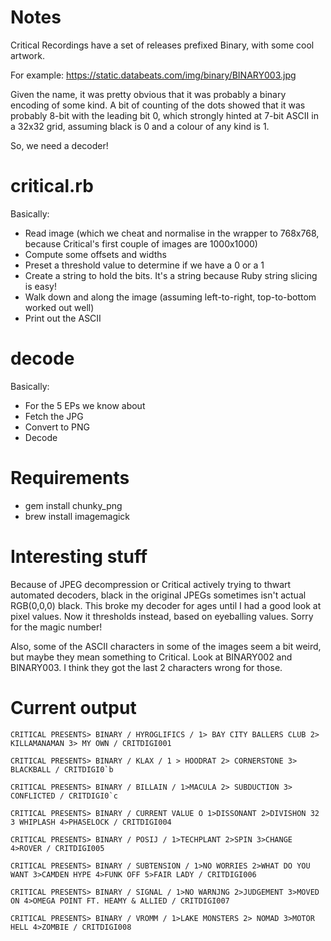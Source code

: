 # Notes
Critical Recordings have a set of releases prefixed Binary, with some cool
artwork.

For example: https://static.databeats.com/img/binary/BINARY003.jpg

Given the name, it was pretty obvious that it was probably a binary
encoding of some kind. A bit of counting of the dots showed that it was
probably 8-bit with the leading bit 0, which strongly hinted at 7-bit ASCII in
a 32x32 grid, assuming black is 0 and a colour of any kind is 1.

So, we need a decoder!

# critical.rb

Basically:

* Read image (which we cheat and normalise in the wrapper to 768x768, because Critical's first couple of images are 1000x1000)
* Compute some offsets and widths
* Preset a threshold value to determine if we have a 0 or a 1
* Create a string to hold the bits. It's a string because Ruby string slicing
  is easy!
* Walk down and along the image (assuming left-to-right, top-to-bottom worked
  out well)
* Print out the ASCII

# decode

Basically:

* For the 5 EPs we know about
* Fetch the JPG
* Convert to PNG
* Decode

# Requirements

* gem install chunky\_png
* brew install imagemagick

# Interesting stuff

Because of JPEG decompression or Critical actively trying to thwart automated
decoders, black in the original JPEGs sometimes isn't actual RGB(0,0,0) black.
This broke my decoder for ages until I had a good look at pixel values. Now it
thresholds instead, based on eyeballing values. Sorry for the magic number!

Also, some of the ASCII characters in some of the images seem a bit weird, but
maybe they mean something to Critical. Look at BINARY002 and BINARY003.
I think they got the last 2 characters wrong for those.

# Current output

```
CRITICAL PRESENTS> BINARY / HYROGLIFICS / 1> BAY CITY BALLERS CLUB 2> KILLAMANAMAN 3> MY OWN / CRITDIGI001

CRITICAL PRESENTS> BINARY / KLAX / 1 > HOODRAT 2> CORNERSTONE 3> BLACKBALL / CRITDIGI0`b

CRITICAL PRESENTS> BINARY / BILLAIN / 1>MACULA 2> SUBDUCTION 3> CONFLICTED / CRITDIGI0`c

CRITICAL PRESENTS> BINARY / CURRENT VALUE O 1>DISSONANT 2>DIVISHON 32 3 WHIPLASH 4>PHASELOCK / CRITDIGI004

CRITICAL PRESENTS> BINARY / POSIJ / 1>TECHPLANT 2>SPIN 3>CHANGE 4>ROVER / CRITDIGI005

CRITICAL PRESENTS> BINARY / SUBTENSION / 1>NO WORRIES 2>WHAT DO YOU WANT 3>CAMDEN HYPE 4>FUNK OFF 5>FAIR LADY / CRITDIGI006

CRITICAL PRESENTS> BINARY / SIGNAL / 1>NO WARNJNG 2>JUDGEMENT 3>MOVED ON 4>OMEGA POINT FT. HEAMY & ALLIED / CRITDIGI007

CRITICAL PRESENTS> BINARY / VROMM / 1>LAKE MONSTERS 2> NOMAD 3>MOTOR HELL 4>ZOMBIE / CRITDIGI008
```